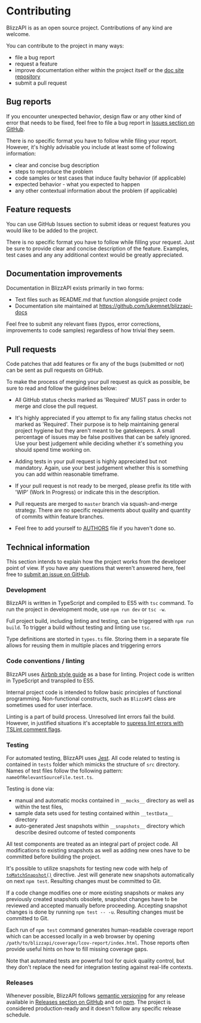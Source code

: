 # Contributing

BlizzAPI is as an open source project. Contributions of any kind are welcome.

You can contribute to the project in many ways:

* file a bug report
* request a feature
* improve documentation either within the project itself or the [doc site repository](https://github.com/lukemnet/blizzapi-docs)
* submit a pull request

## Bug reports

If you encounter unexpected behavior, design flaw or any other kind of error that needs to be fixed, feel free to file a bug report in [Issues section on GitHub](https://github.com/lukemnet/blizzapi/issues).

There is no specific format you have to follow while filing your report. However, it's highly advisable you include at least some of following information:

* clear and concise bug description
* steps to reproduce the problem
* code samples or test cases that induce faulty behavior (if applicable)
* expected behavior - what you expected to happen
* any other contextual information about the problem (if applicable)

## Feature requests

You can use GitHub Issues section to submit ideas or request features you would like to be added to the project.

There is no specific format you have to follow while filling your request. Just be sure to provide clear and concise description of the feature. Examples, test cases and any any additional context would be greatly appreciated.

## Documentation improvements

Documentation in BlizzAPI exists primarily in two forms:

* Text files such as README.md that function alongside project code
* Documentation site maintained at https://github.com/lukemnet/blizzapi-docs

Feel free to submit any relevant fixes (typos, error corrections, improvements to code samples) regardless of how trivial they seem.

## Pull requests

Code patches that add features or fix any of the bugs (submitted or not) can be sent as pull requests on GitHub.

To make the process of merging your pull request as quick as possible, be sure to read and follow the guidelines below:

* All GitHub status checks marked as 'Required' MUST pass in order to merge and close the pull request.

* It's highly appreciated if you attempt to fix any failing status checks not marked as 'Required'. Their purpose is to help maintaining general project hygiene but they aren't meant to be gatekeepers. A small percentage of issues may be false positives that can be safely ignored. Use your best judgement while deciding whether it's something you should spend time working on.

* Adding tests in your pull request is highly appreciated but not mandatory. Again, use your best judgement whether this is something you can add within reasonable timeframe.

* If your pull request is not ready to be merged, please prefix its title with 'WIP' (Work In Progress) or indicate this in the description.

* Pull requests are merged to `master` branch via squash-and-merge strategy. There are no specific requirements about quality and quantity of commits within feature branches.

* Feel free to add yourself to [AUTHORS](https://github.com/lukemnet/blizzapi/blob/master/AUTHORS) file if you haven't done so.

## Technical information

This section intends to explain how the project works from the developer point of view. If you have any questions that weren't answered here, feel free to [submit an issue on GitHub](https://github.com/lukemnet/blizzapi/issues).

### Development

BlizzAPI is written in TypeScript and compiled to ES5 with `tsc` command. To run the project in development mode, use `npm run dev` or `tsc -w`.

Full project build, including linting and testing, can be triggered with `npm run build`. To trigger a build without testing and linting use `tsc`.

Type definitions are storted in `types.ts` file. Storing them in a separate file allows for reusing them in multiple places and triggering errors

### Code conventions / linting

BlizzAPI uses [Airbnb style guide](https://github.com/airbnb/javascript) as a base for linting. Project code is written in TypeScript and transpiled to ES5.

Internal project code is intended to follow basic principles of functional programming. Non-functional constructs, such as `BlizzAPI` class are sometimes used for user interface.

Linting is a part of build process. Unresolved lint errors fail the build. However, in justified situations it's acceptable to [supress lint errors with TSLint comment flags](https://palantir.github.io/tslint/usage/rule-flags/). 

### Testing

For automated testing, BlizzAPI uses [Jest](https://jestjs.io/). All code related to testing is contained in `tests` folder which mimicks the structure of `src` directory. Names of test files follow the following pattern: `nameOfRelevantSourceFile.test.ts`.

Testing is done via:

* manual and automatic mocks contained in `__mocks__` directory as well as within the test files,
* sample data sets used for testing contained within `__testData__` directory
* auto-generated Jest snapshots within `__snapshots__` directory which describe desired outcome of tested components

All test components are treated as an integral part of project code. All modifications to existing snapshots as well as adding new ones have to be committed before building the project.

It's possible to utilize snapshots for testing new code with help of [`toMatchSnapshot()`](https://jestjs.io/docs/en/snapshot-testing) directive. Jest will generate new snapshots automatically on next `npm test`. Resulting changes must be committed to Git.

If a code change modifies one or more existing snapshots or makes any previously created snapshots obsolete, snapshot changes have to be reviewed and accepted manually before proceeding. Accepting snapshot changes is done by running `npm test -- -u`. Resulting changes must be committed to Git.

Each run of `npm test` command generates human-readable coverage report which can be accessed locally in a web browser by opening `/path/to/blizzapi/coverage/lcov-report/index.html`. Those reports often provide useful hints on how to fill missing coverage gaps.

Note that automated tests are powerful tool for quick quality control, but they don't replace the need for integration testing against real-life contexts.

### Releases

Whenever possible, BlizzAPI follows [semantic versioning](https://semver.org/) for any release available in [Releases section on GitHub](https://github.com/lukemnet/blizzapi/releases) and on [npm](https://www.npmjs.com/package/blizzapi). The project is considered production-ready and it doesn't follow any specific release schedule.